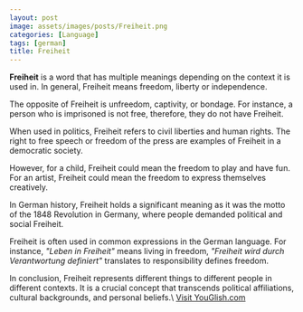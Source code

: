 ```yaml
---
layout: post
image: assets/images/posts/Freiheit.png
categories: [Language]
tags: [german]
title: Freiheit
---
```


**Freiheit** is a word that has multiple meanings depending on the context it is used in. In general, Freiheit means freedom, liberty or independence.

The opposite of Freiheit is unfreedom, captivity, or bondage. For instance, a person who is imprisoned is not free, therefore, they do not have Freiheit.

When used in politics, Freiheit refers to civil liberties and human rights. The right to free speech or freedom of the press are examples of Freiheit in a democratic society.

However, for a child, Freiheit could mean the freedom to play and have fun. For an artist, Freiheit could mean the freedom to express themselves creatively.

In German history, Freiheit holds a significant meaning as it was the motto of the 1848 Revolution in Germany, where people demanded political and social Freiheit.

Freiheit is often used in common expressions in the German language. For instance, *"Leben in Freiheit"* means living in freedom, *"Freiheit wird durch Verantwortung definiert"* translates to responsibility defines freedom.

In conclusion, Freiheit represents different things to different people in different contexts. It is a crucial concept that transcends political affiliations, cultural backgrounds, and personal beliefs.\ <a id="yg-widget-0" class="youglish-widget" data-query="Freiheit" data-lang="german" data-components="8412" data-auto-start="0" data-bkg-color="theme_light" data-title="How%20to%20pronounce%20Freiheit%20in%20German"  rel="nofollow" href="https://youglish.com">Visit YouGlish.com</a><script async src="https://youglish.com/public/emb/widget.js" charset="utf-8"></script>